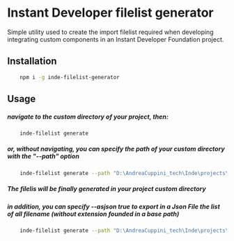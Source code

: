 # Instant Developer filelist generator


Simple utility used to create the import filelist required when developing integrating custom components in an Instant Developer Foundation project.



## Installation

```bash
    npm i -g inde-filelist-generator
```


## Usage

##### navigate to the custom directory of your project, then:
```bash
    inde-filelist generate
```

##### or, without navigating, you can specify the path of your custom directory with the "--path" option

```bash
    inde-filelist generate --path "D:\AndreaCuppini_tech\Inde\projects\My Project\custom"
```
##### The filelis will be finally generated in your project custom directory

##### in addition, you can specify --asjson true to export in a Json File the list of all filename (without extension founded in a base path)

```bash
    inde-filelist generate --path "D:\AndreaCuppini_tech\Inde\projects\My Project\custom"  --asjson true
```
